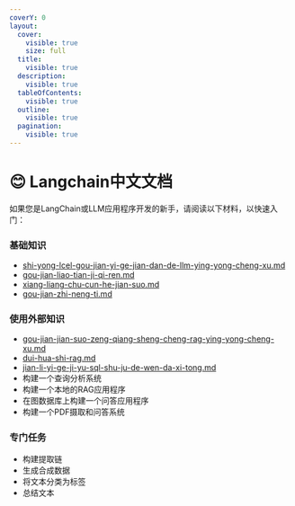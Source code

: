 ```yaml
---
coverY: 0
layout:
  cover:
    visible: true
    size: full
  title:
    visible: true
  description:
    visible: true
  tableOfContents:
    visible: true
  outline:
    visible: true
  pagination:
    visible: true
---
```


# 😊 Langchain中文文档



如果您是LangChain或LLM应用程序开发的新手，请阅读以下材料，以快速入门：

### 基础知识

* &#x20;[shi-yong-lcel-gou-jian-yi-ge-jian-dan-de-llm-ying-yong-cheng-xu.md](langchain-zhong-wen-wen-dang/shi-yong-lcel-gou-jian-yi-ge-jian-dan-de-llm-ying-yong-cheng-xu.md "mention")
* &#x20;[gou-jian-liao-tian-ji-qi-ren.md](langchain-zhong-wen-wen-dang/gou-jian-liao-tian-ji-qi-ren.md "mention")
* [xiang-liang-chu-cun-he-jian-suo.md](langchain-zhong-wen-wen-dang/xiang-liang-chu-cun-he-jian-suo.md "mention")
* [gou-jian-zhi-neng-ti.md](langchain-zhong-wen-wen-dang/gou-jian-zhi-neng-ti.md "mention")

### 使用外部知识

* [gou-jian-jian-suo-zeng-qiang-sheng-cheng-rag-ying-yong-cheng-xu.md](langchain-zhong-wen-wen-dang/gou-jian-jian-suo-zeng-qiang-sheng-cheng-rag-ying-yong-cheng-xu.md "mention")
* [dui-hua-shi-rag.md](langchain-zhong-wen-wen-dang/dui-hua-shi-rag.md "mention")
* [jian-li-yi-ge-ji-yu-sql-shu-ju-de-wen-da-xi-tong.md](langchain-zhong-wen-wen-dang/jian-li-yi-ge-ji-yu-sql-shu-ju-de-wen-da-xi-tong.md "mention")
* 构建一个查询分析系统
* 构建一个本地的RAG应用程序
* 在图数据库上构建一个问答应用程序
* 构建一个PDF摄取和问答系统

### 专门任务

* 构建提取链
* 生成合成数据
* 将文本分类为标签
* 总结文本
